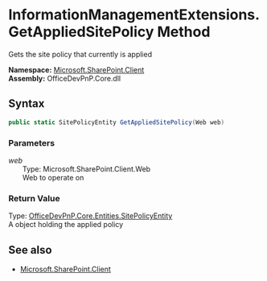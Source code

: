 # InformationManagementExtensions.GetAppliedSitePolicy Method  
Gets the site policy that currently is applied  

**Namespace:** [Microsoft.SharePoint.Client](Microsoft.SharePoint.Client.md)  
**Assembly:** OfficeDevPnP.Core.dll  
## Syntax
```C#
public static SitePolicyEntity GetAppliedSitePolicy(Web web)
```
### Parameters
*web*  
&emsp;&emsp;Type: Microsoft.SharePoint.Client.Web  
&emsp;&emsp;Web to operate on  
### Return Value
Type: [OfficeDevPnP.Core.Entities.SitePolicyEntity](OfficeDevPnP.Core.Entities.SitePolicyEntity.md)  
A  object holding the applied policy

## See also
- [Microsoft.SharePoint.Client](Microsoft.SharePoint.Client.md)
